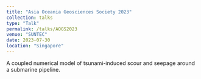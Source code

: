 ```yaml
---
title: "Asia Oceania Geosciences Society 2023"
collection: talks
type: "Talk"
permalink: /talks/AOGS2023
venue: "SUNTEC"
date: 2023-07-30
location: "Singapore"
---
```


A coupled numerical model of tsunami-induced scour and seepage around a submarine pipeline.

